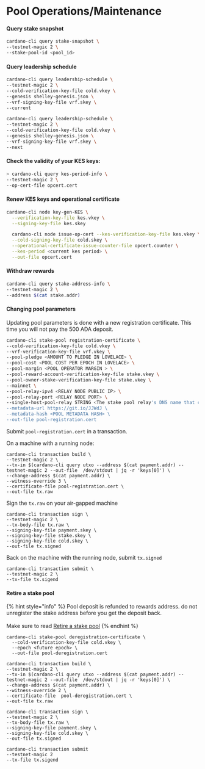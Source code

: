 # Pool Operations/Maintenance

#### Query stake snapshot

```bash
cardano-cli query stake-snapshot \
--testnet-magic 2 \
--stake-pool-id <pool_id>
```

#### Query leadership schedule

```bash
cardano-cli query leadership-schedule \
--testnet-magic 2 \
--cold-verification-key-file cold.vkey \
--genesis shelley-genesis.json \
--vrf-signing-key-file vrf.skey \
--current
```

```bash
cardano-cli query leadership-schedule \
--testnet-magic 2 \
--cold-verification-key-file cold.vkey \
--genesis shelley-genesis.json \
--vrf-signing-key-file vrf.skey \
--next
```

#### Check the validity of your KES keys:

```bash
> cardano-cli query kes-period-info \
--testnet-magic 2 \
--op-cert-file opcert.cert
```

#### Renew KES keys and operational certificate

```bash
cardano-cli node key-gen-KES \
  --verification-key-file kes.vkey \
  --signing-key-file kes.skey
```

```bash
  cardano-cli node issue-op-cert --kes-verification-key-file kes.vkey \
  --cold-signing-key-file cold.skey \
  --operational-certificate-issue-counter-file opcert.counter \
  --kes-period <current kes period> \
  --out-file opcert.cert
```

#### Withdraw rewards

```bash
cardano-cli query stake-address-info \
--testnet-magic 2 \
--address $(cat stake.addr)
```

#### Changing pool parameters

Updating pool parameters is done with a new registration certificate. This time you will not pay the 500 ADA deposit.&#x20;

```bash
cardano-cli stake-pool registration-certificate \
--cold-verification-key-file cold.vkey \
--vrf-verification-key-file vrf.vkey \
--pool-pledge <AMOUNT TO PLEDGE IN LOVELACE> \
--pool-cost <POOL COST PER EPOCH IN LOVELACE> \
--pool-margin <POOL OPERATOR MARGIN > \
--pool-reward-account-verification-key-file stake.vkey \
--pool-owner-stake-verification-key-file stake.vkey \
--mainnet \
--pool-relay-ipv4 <RELAY NODE PUBLIC IP> \
--pool-relay-port <RELAY NODE PORT> \
--single-host-pool-relay STRING <The stake pool relay's DNS name that corresponds to an A or AAAA DNS record> \
--metadata-url https://git.io/JJWdJ \
--metadata-hash <POOL METADATA HASH> \
--out-file pool-registration.cert
```

Submit `pool-registration.cert` in a transaction.&#x20;

On a machine with a running node:

```
cardano-cli transaction build \
--testnet-magic 2 \
--tx-in $(cardano-cli query utxo --address $(cat payment.addr) --testnet-magic 2 --out-file  /dev/stdout | jq -r 'keys[0]') \
--change-address $(cat payment.addr) \
--witness-override 3 \
--certificate-file pool-registration.cert \
--out-file tx.raw
```

Sign the `tx.raw` on your air-gapped machine

```
cardano-cli transaction sign \
--testnet-magic 2 \
--tx-body-file tx.raw \
--signing-key-file payment.skey \
--signing-key-file stake.skey \
--signing-key-file cold.skey \
--out-file tx.signed
```

Back on the machine with the running node, submit `tx.signed`&#x20;

```
cardano-cli transaction submit \
--testnet-magic 2 \
--tx-file tx.sigend 
```

#### Retire a stake pool

{% hint style="info" %}
Pool deposit is refunded to rewards address. do not unregister the stake address before you get the deposit back. \
\
Make sure to read  [Retire a stake pool](https://github.com/input-output-hk/cardano-node/blob/master/doc/stake-pool-operations/12\_retire\_stakepool.md#retiring-a-stake-pool)
{% endhint %}

```
cardano-cli stake-pool deregistration-certificate \
  --cold-verification-key-file cold.vkey \
  --epoch <future epoch> \
  --out-file pool-deregistration.cert
```

```
cardano-cli transaction build \
--testnet-magic 2 \
--tx-in $(cardano-cli query utxo --address $(cat payment.addr) --testnet-magic 2 --out-file  /dev/stdout | jq -r 'keys[0]') \
--change-address $(cat payment.addr) \
--witness-override 2 \
--certificate-file  pool-deregistration.cert \
--out-file tx.raw
```

```
cardano-cli transaction sign \
--testnet-magic 2 \
--tx-body-file tx.raw \
--signing-key-file payment.skey \
--signing-key-file cold.skey \
--out-file tx.signed
```

```
cardano-cli transaction submit
--testnet-magic 2
--tx-file tx.sigend
```

